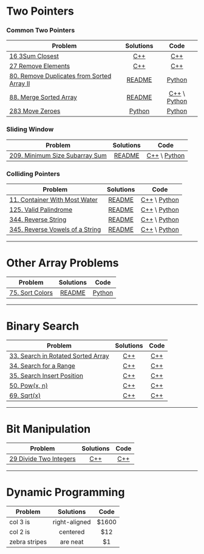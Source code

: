 # Two Pointers

### Common Two Pointers

| Problem | Solutions | Code |
| ------------- |:-------------:|:-----:|
| [16 3Sum Closest](https://leetcode.com/problems/3sum-closest/description/) | [C++](./16_3Sum_Closest) | [C++](./16_3Sum_Closest/Solution.h) |
| [27 Remove Elements](https://leetcode.com/problems/remove-element/description/) | [C++](./27_Remove_Element) | [C++](./27_Remove_Element/Solution.h) |
| [80. Remove Duplicates from Sorted Array II](https://leetcode.com/problems/remove-duplicates-from-sorted-array-ii/description/) | [README](./80_Remove_Duplicates_from_Sorted_Array_II)  |[Python](./80_Remove_Duplicates_from_Sorted_Array_II/Solution.py) |
| [88. Merge Sorted Array](https://leetcode.com/problems/merge-sorted-array/description/) | [README](./88_Merge_Sorted_Array) | [C++](./88_Merge_Sorted_Array/Solution.h) \ [Python](./88_Merge_Sorted_Array/Solution.py) |
| [283 Move Zeroes](https://leetcode.com/problems/move-zeroes/description/) | [Python](./283_Move_Zeroes) | [Python](./283_Move_Zeroes/Solution.py) |

### Sliding Window

| Problem | Solutions | Code |
| ------------- |:-------------:|:-----:|
| [209. Minimum Size Subarray Sum](https://leetcode.com/problems/minimum-size-subarray-sum/description/) | [README](./209_Mininum_Size_Subarray_Sum) | [C++](./209_Mininum_Size_Subarray_Sum/Solution.h) \ [Python](./209_Mininum_Size_Subarray_Sum/Solution.py) |

### Colliding Pointers

| Problem | Solutions | Code |
| ------------- |:-------------:|:-----:|
| [11. Container With Most Water](https://leetcode.com/problems/container-with-most-water/description/) | [README](./11_Container_With_Most_Water) | [C++](./11_Container_With_Most_Water/Solution.h) \ [Python](./11_Container_With_Most_Water/Solution.py) |
| [125. Valid Palindrome](https://leetcode.com/problems/valid-palindrome/description/) | [README](./125_Valid_Palindrome) | [C++](./125_Valid_Palindrome/Solution.h) \ [Python](./125_Valid_Palindrome/Solution.py) |
| [344. Reverse String](https://leetcode.com/problems/reverse-string/description/) | [README](./344_Reverse_String) | [C++](./344_Reverse_String/Solution.h) \ [Python](./344_Reverse_String/Solution.py) |
| [345. Reverse Vowels of a String](https://leetcode.com/problems/reverse-vowels-of-a-string/description/) | [README](./345_Reverse_vowels_of_a_String) | [C++](./345_Reverse_vowels_of_a_String/Solution.h) \ [Python](./345_Reverse_vowels_of_a_String/Solution.py) |

-------------------------------

# Other Array Problems
| Problem | Solutions | Code |
| ------------- |:-------------:|:-----:|
| [75. Sort Colors](https://leetcode.com/problems/sort-colors/description/) | [README](./75_Sort_Colors) | [Python](./75_Sort_Colors/Solution.py) |

--------------------------------

# Binary Search

| Problem | Solutions | Code |
| ------------- |:-------------:|:-----:|
|[33. Search in Rotated Sorted Array](https://leetcode.com/problems/search-in-rotated-sorted-array/description/)|[C++](./33_Search_in_Rotated_Sorted_Array)|[C++](33_Search_in_Rotated_Sorted_Array/Solution.h)|
|[34. Search for a Range](https://leetcode.com/problems/search-for-a-range/description/)|[C++](./34_Search_for_a_Range)|[C++](./34_Search_for_a_Range/Solution.h)|
|[35. Search Insert Position](https://leetcode.com/problems/search-insert-position/description/)|[C++](./35_Search_Insert_Position)|[C++](./35_Search_Insert_Position/Solution.h)|
|[50. Pow(x, n)](https://leetcode.com/problems/powx-n/description/)|[C++](./50_Pow(x,n))|[C++](./50_Pow(x,n)/Solution.h)|
|[69. Sqrt(x)](https://leetcode.com/problems/sqrtx/description/)|[C++](./69_Sqrt(x))|[C++](./69_Sqrt(x)/Solution.h)|

-----------------------------------------

# Bit Manipulation

| Problem | Solutions | Code |
| ------------- |:-------------:|:-----:|
| [29 Divide Two Integers](https://leetcode.com/problems/divide-two-integers/description/) | [C++](./29_Divide_Two_Integers) | [C++](./29_Divide_Two_Integers/Solution.h) |

------------------------------------------

# Dynamic Programming

| Problem        | Solutions           | Code  |
| ------------- |:-------------:|:-----:|
| col 3 is      | right-aligned | $1600 |
| col 2 is      | centered      |   $12 |
| zebra stripes | are neat      |    $1 |



